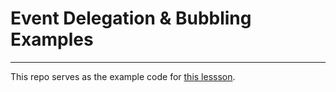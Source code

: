 # Event Delegation & Bubbling Examples

---

This repo serves as the example code for
[this lessson](https://frontend.turing.edu/lessons/module-1/js-event-bubbling-and-delegation.html).


